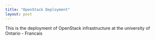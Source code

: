```yaml
---
title: "OpenStack Deployment"
layout: post
---
```



This is the deployment of OpenStack infrastructure at the university of Ontario - Francais
